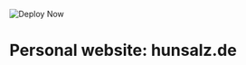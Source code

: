 ![Deploy Now](https://github.com/hunsalz/hunsalz.de/actions/workflows/ionos-space.yml/badge.svg?branch=main)

# Personal website: hunsalz.de
